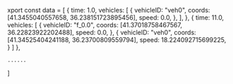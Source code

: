 xport const data = [
  {
    time: 1.0,
    vehicles: [
      {
        vehicleID: "veh0",
        coords: [41.3455040557658, 36.238151723895456],
        speed: 0.0,
      },
    ],
  },
  {
    time: 11.0,
    vehicles: [
      {
        vehicleID: "f_0.0",
        coords: [41.37018758467567, 36.22823922202488],
        speed: 0.0,
      },
      {
        vehicleID: "veh0",
        coords: [41.34525404241188, 36.23700809559794],
        speed: 18.224092715699225,
      }
    ]
    },

    ......
 ]